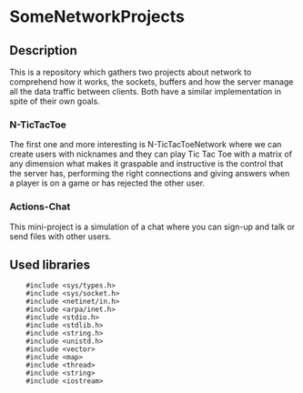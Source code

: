 # SomeNetworkProjects

## Description
This is a repository which gathers two projects about network to comprehend how it works, the sockets, buffers and how the server manage all the data traffic between clients. Both have a similar implementation in spite of their own goals.
### N-TicTacToe
The first one and more interesting is N-TicTacToeNetwork where we can create users with nicknames and they can play Tic Tac Toe with a matrix of any dimension what makes it graspable and instructive is the control that the server has, performing the right connections and giving answers when a player is on a game or has rejected the other user.

### Actions-Chat
This mini-project is a simulation of a chat where you can sign-up and talk or send files with other users. 




## Used libraries
```
    #include <sys/types.h>
    #include <sys/socket.h>
    #include <netinet/in.h>
    #include <arpa/inet.h>
    #include <stdio.h>
    #include <stdlib.h>
    #include <string.h>
    #include <unistd.h>
    #include <vector>
    #include <map>
    #include <thread>
    #include <string>
    #include <iostream>
```
